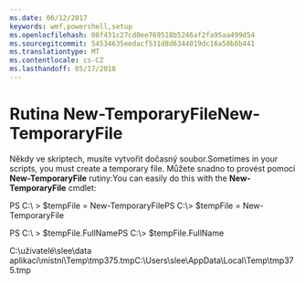 ```yaml
---
ms.date: 06/12/2017
keywords: wmf,powershell,setup
ms.openlocfilehash: 08f431c27cd0ee769518b5246af2fa95aa499d54
ms.sourcegitcommit: 54534635eedacf531d8d6344019dc16a50b8b441
ms.translationtype: MT
ms.contentlocale: cs-CZ
ms.lasthandoff: 05/17/2018
---
```

# <a name="new-temporaryfile"></a><span data-ttu-id="5ca76-102">Rutina New-TemporaryFile</span><span class="sxs-lookup"><span data-stu-id="5ca76-102">New-TemporaryFile</span></span>
<span data-ttu-id="5ca76-103">Někdy ve skriptech, musíte vytvořit dočasný soubor.</span><span class="sxs-lookup"><span data-stu-id="5ca76-103">Sometimes in your scripts, you must create a temporary file.</span></span> <span data-ttu-id="5ca76-104">Můžete snadno to provést pomocí **New-TemporaryFile** rutiny:</span><span class="sxs-lookup"><span data-stu-id="5ca76-104">You can easily do this with the **New-TemporaryFile** cmdlet:</span></span>

<span data-ttu-id="5ca76-105">PS C:\\ &gt; $tempFile = New-TemporaryFile</span><span class="sxs-lookup"><span data-stu-id="5ca76-105">PS C:\\&gt; $tempFile = New-TemporaryFile</span></span>

<span data-ttu-id="5ca76-106">PS C:\\ &gt; $tempFile.FullName</span><span class="sxs-lookup"><span data-stu-id="5ca76-106">PS C:\\&gt; $tempFile.FullName</span></span>

<span data-ttu-id="5ca76-107">C:\\uživatelé\\slee\\data aplikací\\místní\\Temp\\tmp375.tmp</span><span class="sxs-lookup"><span data-stu-id="5ca76-107">C:\\Users\\slee\\AppData\\Local\\Temp\\tmp375.tmp</span></span>
